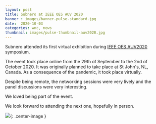 ```yaml
---
layout: post
title: Subnero at IEEE OES AUV 2020
banner : images/banner-pulse-standard.jpg
date:  2020-10-03
categories: wnc, news
thumbnail: images/pulse-thumbnail-auv2020.jpg
---
```


Subnero attended its first virtual exhibition during [IEEE OES AUV2020](https://auv2020.org/) symposium.

The event took place online from the 29th of September to the 2nd of October 2020. It was originally planned to take place at St John's, NL, Canada. As a consequence of the pandemic, it took place virtually.

Despite being remote, the networking sessions were very lively and the panel discussions were very interesting. 

We loved being part of the event.

We look forward to attending the next one, hopefully in person.

![]({{site.baseurl}}/images/pulse-auv2020.jpg){: .center-image  }
